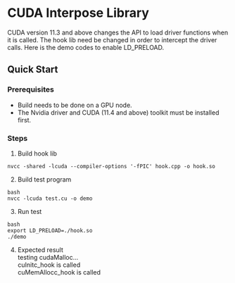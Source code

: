 # CUDA Interpose Library
CUDA version 11.3 and above changes the API to load driver functions when it is called. The hook lib need be changed in order to intercept the driver calls. Here is the demo
codes to enable LD_PRELOAD.

## Quick Start

### Prerequisites
* Build needs to be done on a GPU node.
* The Nvidia driver and CUDA (11.4 and above) toolkit must be installed first.

### Steps

1. Build hook lib
```
nvcc -shared -lcuda --compiler-options '-fPIC' hook.cpp -o hook.so
```

2. Build test program
```
bash
nvcc -lcuda test.cu -o demo
```

3. Run test
```
bash
export LD_PRELOAD=./hook.so
./demo
```

4. Expected result 
 \
testing cudaMalloc... \
cuInitc_hook is called \
cuMemAllocc_hook is called
